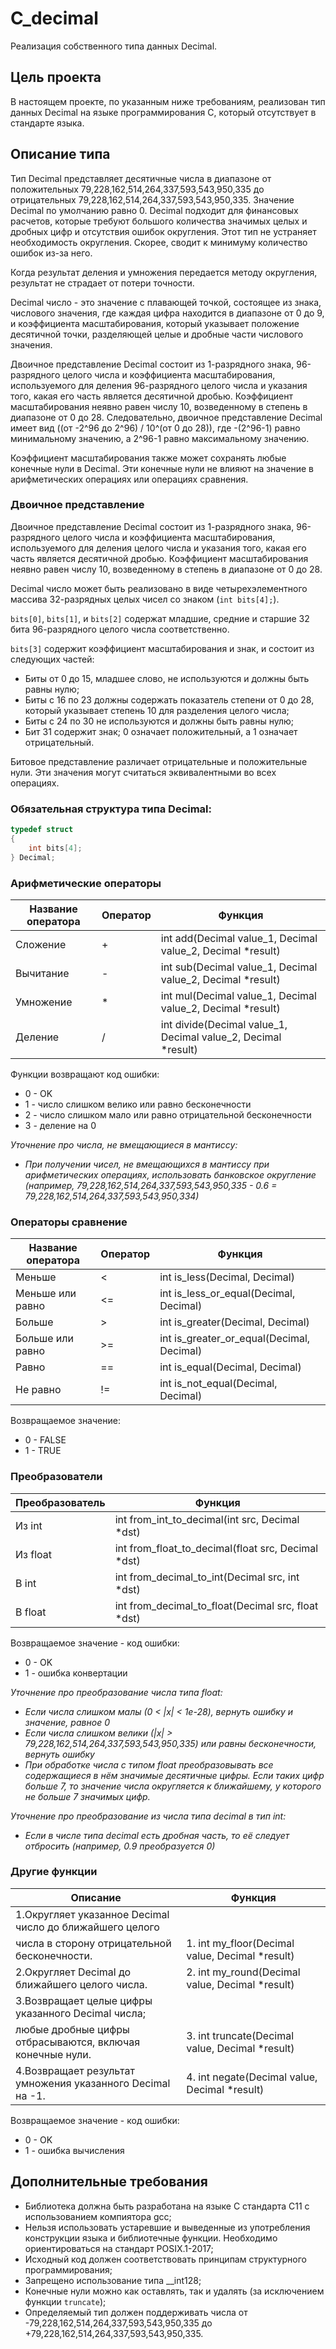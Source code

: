 # C_decimal

Реализация собственного типа данных Decimal.

## Цель проекта

В настоящем проекте, по указанным ниже требованиям, реализован тип данных Decimal на языке программирования С, который отсутствует в стандарте языка.

## Описание типа

Тип Decimal представляет десятичные числа в диапазоне от положительных 79,228,162,514,264,337,593,543,950,335 до отрицательных 79,228,162,514,264,337,593,543,950,335. Значение Decimal по умолчанию равно 0. Decimal подходит для финансовых расчетов, которые требуют большого количества значимых целых и дробных цифр и отсутствия ошибок округления. Этот тип не устраняет необходимость округления. Скорее, сводит к минимуму количество ошибок из-за него.

Когда результат деления и умножения передается методу округления, результат не страдает от потери точности.

Decimal число - это значение с плавающей точкой, состоящее из знака, числового значения, где каждая цифра находится в диапазоне от 0 до 9, и коэффициента масштабирования, который указывает положение десятичной точки, разделяющей целые и дробные части числового значения.

Двоичное представление Decimal состоит из 1-разрядного знака, 96-разрядного целого числа и коэффициента масштабирования, используемого для деления 96-разрядного целого числа и указания того, какая его часть является десятичной дробью. Коэффициент масштабирования неявно равен числу 10, возведенному в степень в диапазоне от 0 до 28. Следовательно, двоичное представление Decimal имеет вид ((от -2^96 до 2^96) / 10^(от 0 до 28)), где -(2^96-1) равно минимальному значению, а 2^96-1 равно максимальному значению.

Коэффициент масштабирования также может сохранять любые конечные нули в Decimal. Эти конечные нули не влияют на значение в арифметических операциях или операциях сравнения. 

### Двоичное представление  

Двоичное представление Decimal состоит из 1-разрядного знака, 96-разрядного целого числа и коэффициента масштабирования, используемого для деления целого числа и указания того, какая его часть является десятичной дробью. Коэффициент масштабирования неявно равен числу 10, возведенному в степень в диапазоне от 0 до 28.

Decimal число может быть реализовано в виде четырехэлементного массива 32-разрядных целых чисел со знаком (`int bits[4];`).

`bits[0]`, `bits[1]`, и `bits[2]` содержат младшие, средние и старшие 32 бита 96-разрядного целого числа соответственно.

`bits[3]` содержит коэффициент масштабирования и знак, и состоит из следующих частей:
- Биты от 0 до 15, младшее слово, не используются и должны быть равны нулю;
- Биты с 16 по 23 должны содержать показатель степени от 0 до 28, который указывает степень 10 для разделения целого числа;
- Биты с 24 по 30 не используются и должны быть равны нулю;
- Бит 31 содержит знак; 0 означает положительный, а 1 означает отрицательный.

Битовое представление различает отрицательные и положительные нули. Эти значения могут считаться эквивалентными во всех операциях.

### Обязательная структура типа Decimal:

```c
typedef struct 
{
    int bits[4];
} Decimal;
```

### Арифметические операторы

| Название оператора | Оператор | Функция                                                       | 
| ------------------ |----------|-------------------------------------------------------------- |
| Сложение           |     +    | int add(Decimal value_1, Decimal value_2, Decimal *result)    |
| Вычитание          |     -    | int sub(Decimal value_1, Decimal value_2, Decimal *result)    |
| Умножение          |     *    | int mul(Decimal value_1, Decimal value_2, Decimal *result)    | 
| Деление            |     /    | int divide(Decimal value_1, Decimal value_2, Decimal *result) |

Функции возвращают код ошибки:  
- 0 - OK  
- 1 - число слишком велико или равно бесконечности
- 2 - число слишком мало или равно отрицательной бесконечности
- 3 - деление на 0

*Уточнение про числа, не вмещающиеся в мантиссу:*
- *При получении чисел, не вмещающихся в мантиссу при арифметических операциях, использовать банковское округление (например, 79,228,162,514,264,337,593,543,950,335 - 0.6 = 79,228,162,514,264,337,593,543,950,334)*


### Операторы сравнение

| Название оператора | Оператор  | Функция                                   | 
| ------------------ | --------- | ------------------------------------------|
| Меньше             |    <      | int is_less(Decimal, Decimal)             |
| Меньше или равно   |    <=     | int is_less_or_equal(Decimal, Decimal)    | 
| Больше             |    >      | int is_greater(Decimal, Decimal)          |
| Больше или равно   |    >=     | int is_greater_or_equal(Decimal, Decimal) | 
| Равно              |    ==     | int is_equal(Decimal, Decimal)            |
| Не равно           |    !=     | int is_not_equal(Decimal, Decimal)        |

Возвращаемое значение:
- 0 - FALSE
- 1 - TRUE

### Преобразователи 

| Преобразователь | Функция                                            | 
| --------------- | -------------------------------------------------- |
| Из int          | int from_int_to_decimal(int src, Decimal *dst)     |
| Из float        | int from_float_to_decimal(float src, Decimal *dst) |
| В int           | int from_decimal_to_int(Decimal src, int *dst)     |
| В float         | int from_decimal_to_float(Decimal src, float *dst) |

Возвращаемое значение - код ошибки:
 - 0 - OK
 - 1 - ошибка конвертации

*Уточнение про преобразование числа типа float:*
- *Если числа слишком малы (0 < |x| < 1e-28), вернуть ошибку и значение, равное 0*
- *Если числа слишком велики (|x| > 79,228,162,514,264,337,593,543,950,335) или равны бесконечности, вернуть ошибку*
- *При обработке числа с типом float преобразовывать все содержащиеся в нём значимые десятичные цифры. Если таких цифр больше 7, то значение числа округляется к ближайшему, у которого не больше 7 значимых цифр.*

*Уточнение про преобразование из числа типа decimal в тип int:*
- *Если в числе типа decimal есть дробная часть, то её следует отбросить (например, 0.9 преобразуется 0)*


### Другие функции

| Описание                                                     |Функция                                          | 
| -------------------------------------------------------------|-------------------------------------------------|
| 1.Округляет указанное Decimal число до ближайшего целого     |                                                 |
| числа в сторону отрицательной бесконечности.                 | 1. int my_floor(Decimal value, Decimal *result) |	
| 2.Округляет Decimal до ближайшего целого числа.              | 2. int my_round(Decimal value, Decimal *result) |
| 3.Возвращает целые цифры указанного Decimal числа;           |                                                 |
| любые дробные цифры отбрасываются, включая конечные нули.    | 3. int truncate(Decimal value, Decimal *result) |
| 4.Возвращает результат умножения указанного Decimal на -1.   | 4. int negate(Decimal value, Decimal *result)   |

Возвращаемое значение - код ошибки:
 - 0 - OK
 - 1 - ошибка вычисления

## Дополнительные требования

- Библиотека должна быть разработана на языке С стандарта C11 с использованием компиятора gcc;
- Нельзя использовать устаревшие и выведенные из употребления конструкции языка и библиотечные функции. Необходимо ориентироваться на стандарт POSIX.1-2017;
- Исходный код должен соответствовать принципам структурного программирования;
- Запрещено использование типа __int128;
- Конечные нули можно как оставлять, так и удалять (за исключением функции `truncate`);
- Определяемый тип должен поддерживать числа от -79,228,162,514,264,337,593,543,950,335 до +79,228,162,514,264,337,593,543,950,335.
